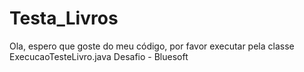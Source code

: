 # Testa_Livros
Ola, espero que goste do meu código, por favor executar pela classe  ExecucaoTesteLivro.java
Desafio - Bluesoft
